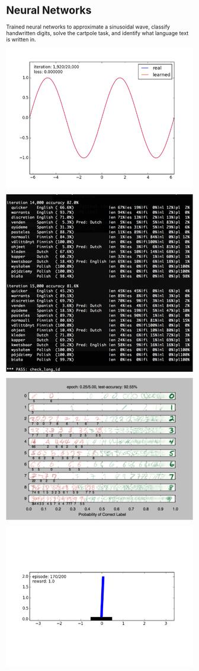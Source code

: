 # Neural Networks

Trained neural networks to approximate a sinusoidal wave, classify handwritten digits, solve the cartpole task, and identify what language text is written in.

![P1](https://github.com/YFateen/neural-networks/blob/master/Photos/function.png)

![P2](https://github.com/YFateen/neural-networks/blob/master/Photos/language.png)

![P3](https://github.com/YFateen/neural-networks/blob/master/Photos/p6_ml_teaser.png)

![P4](https://github.com/YFateen/neural-networks/blob/master/Photos/rl.png)
